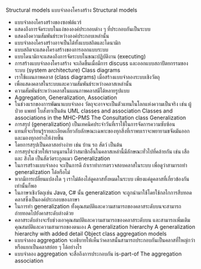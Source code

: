 Structural models
แบบจำลองโครงสร้าง
Structural models
*	แบบจำลองโครงสร้างของซอฟต์แวร์
*	แสดงถึงการจัดระบบในแง่ขององค์ประกอบต่าง ๆ ที่ประกอบกันเป็นระบบ
*	แสดงถึงความสัมพันธ์ระหว่างองค์ประกอบเหล่านั้น
*	แบบจำลองโครงสร้างอาจเป็นได้ทั้งแบบสถิตและไดนามิก
*	แบบสถิตจะแสดงโครงสร้างของการออกแบบระบบ
*	แบบไดนามิกจะแสดงถึงการจัดระบบในขณะปฏิบัติงาน (executing)
*	การสร้างแบบจำลองโครงสร้าง จะเกิดขึ้นเมื่อมีการ discuss และออกแบบสถาปัตยกรรมของระบบ (system architecture)
Class diagrams
*	เราใช้แผนภาพคลาส (class diagrams) เมื่อสร้างแบบจำลองระบบเชิงวัตถุ
*	เพื่อแสดงคลาสในระบบและความสัมพันธ์ระหว่างคลาสเหล่านั้น
*	ความสัมพันธ์ระหว่างคลาสในแผนภาพคลาสมีได้หลายรูปแบบ
*	Aggregation, Generalization, Association 
*	ในช่วงแรกของการพัฒนาแบบจำลอง วัตถุจะอาจจะเป็นตัวแทนในโลกแห่งความเป็นจริง เช่น ผู้ป่วย แพทย์ ใบสั่งยาเป็นต้น
UML classes and association 
Classes and associations in the MHC-PMS 
The Consultation class 
Generalization
*	การสรุป (generalization) เป็นเทคนิคประจำวันที่เราใช้ในการจัดการความซับซ้อน
*	แทนที่จะเรียนรู้รายละเอียดเกี่ยวกับลักษณะเฉพาะของทุกสิ่งที่เราพบเราจะพยายามขจัดมันออก และมองทุกอย่างให้ง่ายขึ้น
*	โดยการสรุปเป็นคลาสอย่างง่าย เช่น บ้าน รถ สัตว์ เป็นต้น
*	การสรุปจะช่วยให้เราอนุมานได้ว่าสมาชิกอื่นในคลาสเหล่านี้มีลักษณะทั่วไปที่คล้ายกัน เช่น เสือ และ สิงโต เป็นสัตว์ตระกูลแมว 
Generalization
*	ในการสร้างแบบจำลอง จะเป็นการดี ถ้าเราทำการตรวจสอบคลาสในระบบ เพื่อดูว่าสามารถทำ generalization ได้หรือไม่
*	หากมีการเปลี่ยนแปลงใด ๆ  เราไม่ต้องไล่ดูคลาสทั้งหมดในระบบ เพียงแค่ดูคลาสที่เกี่ยวข้องกันเท่านั้นก็พอ
*	ในภาษาเชิงวัตถุเช่น Java, C# นั้น generalization จะถูกนำมาใช้โดยใช้กลไกการสืบทอดคลาสซึ่งเป็นองค์ประกอบของภาษา
*	ในการทำ generalization ทั้งคุณสมบัติและความสามารถของคลาสระดับบนจะสามารถถ่ายทอดไปยังคาสระดับล่างด้วย
*	คลาสระดับล่างจะรับช่วงเอาคุณสมบัติและความสามารถของคลาสระดับบน และสามารถเพิ่มเติมคุณสมบัติและความสามารถของตนเอง
A generalization hierarchy 
A generalization hierarchy with added detail 
Object class aggregation models
*	แบบจำลอง aggregation จะอธิบายให้เห็นว่าคลาสนั้นสามารถประกอบกันเป็นคลาสที่ใหญ่กว่าหรือแยกเป็นคลาสย่อย ๆ ได้อย่างไร
*	แบบจำลอง aggregation จะสื่อถึงการประกอบกัน is-part-of
The aggregation association 